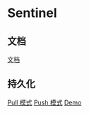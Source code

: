 # Sentinel

## 文档
[文档](https://www.bookstack.cn/read/sentinel-v1.7/9eec10a866f4e671.md)

## 持久化
[Pull 模式](https://github.com/alibaba/Sentinel/wiki/在生产环境中使用-Sentinel)
[Push 模式](https://github.com/alibaba/Sentinel/wiki/动态规则扩展)
[Demo](https://www.jianshu.com/p/ab91ed3b2c07)
